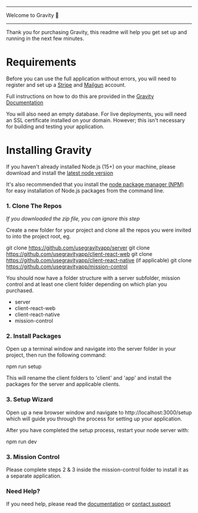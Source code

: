 *********************
Welcome to Gravity 🚀
*********************

Thank you for purchasing Gravity, this readme will help you get set up and
running in the next few minutes.


# Requirements

Before you can use the full application without errors, you will need to register
and set up a [Stripe](https://stripe.com) and [Mailgun](https://mailgun) account.

Full instructions on how to do this are provided in the 
[Gravity Documentation](https://docs.usegravity.app)

You will also need an empty database. For live deployments, you will
need an SSL certificate installed on your domain. However; this isn't necessary
for building and testing your application.


# Installing Gravity

If you haven't already installed Node.js (15+) on your machine, please download
and install the [latest node version](https://nodejs.org/en/download/)

It's also recommended that you install the 
[node package manager (NPM)](https://www.npmjs.com/) for easy installation 
of Node.js packages from the command line.


### 1. Clone The Repos

*If you downloaded the zip file, you can ignore this step*

Create a new folder for your project and clone all the repos you were 
invited to into the project root, eg.

git clone https://github.com/usegravityapp/server
git clone https://github.com/usegravityapp/client-react-web
git clone https://github.com/usegravityapp/client-react-native (if applicable)
git clone https://github.com/usegravityapp/mission-control

You should now have a folder structure with a server subfolder, mission control
and at least one client folder depending on which plan you purchased.

- server
- client-react-web
- client-react-native 
- mission-control

### 2. Install Packages

Open up a terminal window and navigate into the server folder in 
your project, then run the following command:

npm run setup

This will rename the client folders to 'client' and 'app' and install
the packages for the server and applicable clients.

### 3. Setup Wizard

Open up a new browser window and navigate to http://localhost:3000/setup
which will guide you through the process for setting up your application.

After you have completed the setup process, restart your node server with:

npm run dev

### 3. Mission Control

Please complete steps 2 & 3 inside the mission-control folder to 
install it as a separate application.

### Need Help?

If you need help, please read the [documentation](https://docs.usegravity.app)
or [contact support](mailto:support@usegravity.app)
